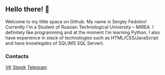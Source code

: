 ## Hello there! 👋


Welcome to my little space on Github. My name is Sergey Fedotov! Currently I'm a Student of Russian Technological University – MIREA. I definitely like programming and at the moment I'm learning Python. I also have experience in stack of technologies such as HTML/CSS/JavaScript and have knowlegdes of SQL(MS SQL Server).

### Contacts

[VK](https://vk.com/generalfps)
[Stepik](https://stepik.org/users/334678000)
[Telegram](https://t.me/genfps)
